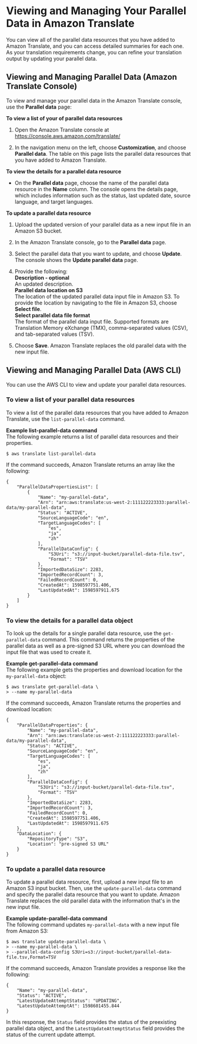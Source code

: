 # Viewing and Managing Your Parallel Data in Amazon Translate<a name="customizing-translations-parallel-data-managing"></a>

You can view all of the parallel data resources that you have added to Amazon Translate, and you can access detailed summaries for each one\. As your translation requirements change, you can refine your translation output by updating your parallel data\.

## Viewing and Managing Parallel Data \(Amazon Translate Console\)<a name="customizing-translations-parallel-data-managing-console"></a>

To view and manage your parallel data in the Amazon Translate console, use the **Parallel data** page:

**To view a list of your of parallel data resources**

1. Open the Amazon Translate console at [https://console\.aws\.amazon\.com/translate/](https://console.aws.amazon.com/translate/)

1. In the navigation menu on the left, choose **Customization**, and choose **Parallel data**\. The table on this page lists the parallel data resources that you have added to Amazon Translate\.

**To view the details for a parallel data resource**
+ On the **Parallel data** page, choose the name of the parallel data resource in the **Name** column\. The console opens the details page, which includes information such as the status, last updated date, source language, and target languages\.

**To update a parallel data resource**

1. Upload the updated version of your parallel data as a new input file in an Amazon S3 bucket\.

1. In the Amazon Translate console, go to the **Parallel data** page\.

1. Select the parallel data that you want to update, and choose **Update**\. The console shows the **Update parallel data** page\.

1. Provide the following:  
**Description \- optional**  
An updated description\.  
**Parallel data location on S3**  
The location of the updated parallel data input file in Amazon S3\. To provide the location by navigating to the file in Amazon S3, choose **Select file**\.  
**Select parallel data file format**  
The format of the parallel data input file\. Supported formats are Translation Memory eXchange \(TMX\), comma\-separated values \(CSV\), and tab\-separated values \(TSV\)\.

1. Choose **Save**\. Amazon Translate replaces the old parallel data with the new input file\.

## Viewing and Managing Parallel Data \(AWS CLI\)<a name="customizing-translations-parallel-data-managing-cli"></a>

You can use the AWS CLI to view and update your parallel data resources\.

### To view a list of your parallel data resources<a name="customizing-translations-parallel-data-managing-cli-list"></a>

To view a list of the parallel data resources that you have added to Amazon Translate, use the `list-parallel-data` command\.

**Example list\-parallel\-data command**  
The following example returns a list of parallel data resources and their properties\.   

```
$ aws translate list-parallel-data
```
If the command succeeds, Amazon Translate returns an array like the following:  

```
{
    "ParallelDataPropertiesList": [
        {
            "Name": "my-parallel-data",
            "Arn": "arn:aws:translate:us-west-2:111122223333:parallel-data/my-parallel-data",
            "Status": "ACTIVE",
            "SourceLanguageCode": "en",
            "TargetLanguageCodes": [
                "es",
                "ja",
                "zh"
            ],
            "ParallelDataConfig": {
                "S3Uri": "s3://input-bucket/parallel-data-file.tsv",
                "Format": "TSV"
            },
            "ImportedDataSize": 2283,
            "ImportedRecordCount": 3,
            "FailedRecordCount": 0,
            "CreatedAt": 1598597751.406,
            "LastUpdatedAt": 1598597911.675
        }
    ]
}
```

### To view the details for a parallel data object<a name="customizing-translations-parallel-data-managing-cli-get"></a>

To look up the details for a single parallel data resource, use the `get-parallel-data` command\. This command returns the properties of the parallel data as well as a pre\-signed S3 URL where you can download the input file that was used to create it\.

**Example get\-parallel\-data command**  
The following example gets the properties and download location for the `my-parallel-data` object:  

```
$ aws translate get-parallel-data \
> --name my-parallel-data
```
If the command succeeds, Amazon Translate returns the properties and download location:  

```
{
    "ParallelDataProperties": {
        "Name": "my-parallel-data",
        "Arn": "arn:aws:translate:us-west-2:111122223333:parallel-data/my-parallel-data",
        "Status": "ACTIVE",
        "SourceLanguageCode": "en",
        "TargetLanguageCodes": [
            "es",
            "ja",
            "zh"
        ],
        "ParallelDataConfig": {
            "S3Uri": "s3://input-bucket/parallel-data-file.tsv",
            "Format": "TSV"
        },
        "ImportedDataSize": 2283,
        "ImportedRecordCount": 3,
        "FailedRecordCount": 0,
        "CreatedAt": 1598597751.406,
        "LastUpdatedAt": 1598597911.675
    },
    "DataLocation": {
        "RepositoryType": "S3",
        "Location": "pre-signed S3 URL"
    }
}
```

### To update a parallel data resource<a name="customizing-translations-parallel-data-managing-update"></a>

To update a parallel data resource, first, upload a new input file to an Amazon S3 input bucket\. Then, use the `update-parallel-data` command and specify the parallel data resource that you want to update\. Amazon Translate replaces the old parallel data with the information that's in the new input file\.

**Example update\-parallel\-data command**  
The following command updates `my-parallel-data` with a new input file from Amazon S3:  

```
$ aws translate update-parallel-data \
> --name my-parallel-data \
> --parallel-data-config S3Uri=s3://input-bucket/parallel-data-file.tsv,Format=TSV
```
If the command succeeds, Amazon Translate provides a response like the following:  

```
{
    "Name": "my-parallel-data",
    "Status": "ACTIVE",
    "LatestUpdateAttemptStatus": "UPDATING",
    "LatestUpdateAttemptAt": 1598601455.844
}
```
In this response, the `Status` field provides the status of the preexisting parallel data object, and the `LatestUpdateAttemptStatus` field provides the status of the current update attempt\.